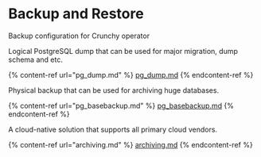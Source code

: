 # Backup and Restore

Backup configuration for Crunchy operator



Logical PostgreSQL dump that can be used for major migration, dump schema and etc.

{% content-ref url="pg_dump.md" %}
[pg\_dump.md](pg\_dump.md)
{% endcontent-ref %}

Physical backup that can be used for archiving huge databases.

{% content-ref url="pg_basebackup.md" %}
[pg\_basebackup.md](pg\_basebackup.md)
{% endcontent-ref %}

A cloud-native solution that supports all primary cloud vendors.

{% content-ref url="archiving.md" %}
[archiving.md](archiving.md)
{% endcontent-ref %}
